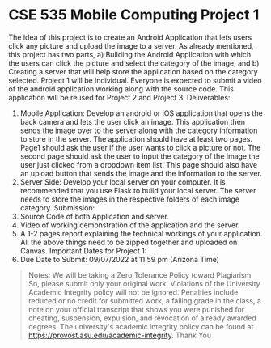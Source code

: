 
# CSE 535 Mobile Computing Project 1
The idea of this project is to create an Android Application that lets users click any picture and
upload the image to a server. As already mentioned, this project has two parts, a) Building the
Android Application with which the users can click the picture and select the category of the
image, and b) Creating a server that will help store the application based on the category
selected.
Project 1 will be individual. Everyone is expected to submit a video of the android application
working along with the source code. This application will be reused for Project 2 and Project 3.
Deliverables:
1) Mobile Application: Develop an android or iOS application that opens the back camera
and lets the user click an image. This application then sends the image over to the
server along with the category information to store in the server. The application should
have at least two pages. Page1 should ask the user if the user wants to click a picture or
not. The second page should ask the user to input the category of the image the user
just clicked from a dropdown item list. This page should also have an upload button that
sends the image and the information to the server.
2) Server Side: Develop your local server on your computer. It is recommended that you
use Flask to build your local server. The server needs to store the images in the
respective folders of each image category.
Submission:
1) Source Code of both Application and server.
2) Video of working demonstration of the application and the server.
3) A 1-2 pages report explaining the technical workings of your application.
All the above things need to be zipped together and uploaded on Canvas.
Important Dates for Project 1:
1) Due Date to Submit: 09/07/2022 at 11.59 pm (Arizona Time)

> Notes:
  > We will be taking a Zero Tolerance Policy toward Plagiarism. So, please submit only your
  > original work. Violations of the University Academic Integrity policy will not be ignored.
  > Penalties include reduced or no credit for submitted work, a failing grade in the class, a note on
  > your official transcript that shows you were punished for cheating, suspension, expulsion, and
  > revocation of already awarded degrees. The university's academic integrity policy can be found
  > at https://provost.asu.edu/academic-integrity.
  > Thank You
